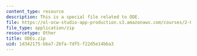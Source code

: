 ```yaml
---
content_type: resource
description: This is a special file related to ODE.
file: https://ol-ocw-studio-app-production.s3.amazonaws.com/courses/2-086-numerical-computation-for-mechanical-engineers-fall-2014/1d342175bba72bfa7df5f22d5e14bba3_ODEs.zip
file_type: application/zip
resourcetype: Other
title: ODEs.zip
uid: 1d342175-bba7-2bfa-7df5-f22d5e14bba3
---
```

